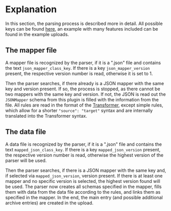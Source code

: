# Explanation

In this section, the parsing process is described more in detail. All possible keys can be found [here](reference/references.md), an example with many features included can be found in the example uploads.

## The mapper file

A mapper file is recognized by the parser, if it is a ".json" file and contains the text ```json_mapper_class_key```. If there is a key ```json_mapper_version``` present, the respective version number is read, otherwise it is set to 1.

Then the parser searches, if there already is a JSON mapper with the same key and version present. If so, the process is stopped, as there cannot be two mappers with the same key and version. If not, the JSON is read out the ```JSONMapper``` schema from this plugin is filled with the information from the file. All rules are read in the format of the [Transformer](https://nomad-lab.eu/prod/v1/docs/howto/programmatic/json_transformer.html), except simple rules, which allow for a shorter ```"source": "target"``` syntax and are internally translated into the Transformer syntax.

## The data file

A data file is recognized by the parser, if it is a ".json" file and contains the text ```mapped_json_class_key```. If there is a key ```mapped_json_version``` present, the respective version number is read, otherwise the highest version of the parser will be used.

Then the parser searches, if there is a JSON mapper with the same key and, if selected via ```mapped_json_version```, version present. If there is at least one mapper and no specific version is selected, the highest version found will be used. The parser now creates all schemas specified in the mapper, fills them with data from the data file according to the rules, and links them as specified in the mapper. In the end, the main entry (and possible additional archive entries) are created in the upload.